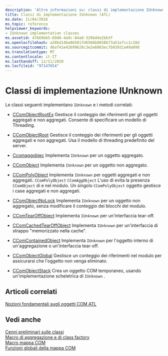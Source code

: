 ```yaml
---
description: 'Altre informazioni su: classi di implementazione IUnknown'
title: Classi di implementazione IUnknown (ATL)
ms.date: 11/04/2016
ms.topic: reference
helpviewer_keywords:
- IUnknown implementation classes
ms.assetid: 47b69bb5-69d8-4a9c-84a8-329bdde2bb3f
ms.openlocfilehash: a28bd14be86501fd6566b8038b73a51efcc1c18d
ms.sourcegitcommit: d6af41e42699628c3e2e6063ec7b03931a49a098
ms.translationtype: MT
ms.contentlocale: it-IT
ms.lasthandoff: 12/11/2020
ms.locfileid: "97147654"
---
```

# <a name="iunknown-implementation-classes"></a>Classi di implementazione IUnknown

Le classi seguenti implementano `IUnknown` e i metodi correlati:

- [CComObjectRootEx](../atl/reference/ccomobjectrootex-class.md) Gestisce il conteggio dei riferimenti per gli oggetti aggregati e non aggregati. Consente di specificare un modello di Threading.

- [CComObjectRoot](../atl/reference/ccomobjectroot-class.md) Gestisce il conteggio dei riferimenti per gli oggetti aggregati e non aggregati. Usa il modello di threading predefinito del server.

- [Ccomaggobjec](../atl/reference/ccomaggobject-class.md) Implementa `IUnknown` per un oggetto aggregato.

- [CComObject](../atl/reference/ccomobject-class.md) Implementa `IUnknown` per un oggetto non aggregato.

- [CComPolyObject](../atl/reference/ccompolyobject-class.md) Implementa `IUnknown` per oggetti aggregati e non aggregati. `CComPolyObject` `CComAggObject` L'uso di evita la presenza `CComObject` di e nel modulo. Un singolo `CComPolyObject` oggetto gestisce i case aggregati e non aggregati.

- [CComObjectNoLock](../atl/reference/ccomobjectnolock-class.md) Implementa `IUnknown` per un oggetto non aggregato, senza modificare il conteggio dei blocchi del modulo.

- [CComTearOffObject](../atl/reference/ccomtearoffobject-class.md) Implementa `IUnknown` per un'interfaccia tear-off.

- [CComCachedTearOffObject](../atl/reference/ccomcachedtearoffobject-class.md) Implementa `IUnknown` per un'interfaccia di strappo "memorizzato nella cache".

- [CComContainedObject](../atl/reference/ccomcontainedobject-class.md) Implementa `IUnknown` per l'oggetto interno di un'aggregazione o un'interfaccia tear-off.

- [CComObjectGlobal](../atl/reference/ccomobjectglobal-class.md) Gestisce un conteggio dei riferimenti nel modulo per assicurarsi che l'oggetto non venga eliminato.

- [CComObjectStack](../atl/reference/ccomobjectstack-class.md) Crea un oggetto COM temporaneo, usando un'implementazione scheletrica di `IUnknown` .

## <a name="related-articles"></a>Articoli correlati

[Nozioni fondamentali sugli oggetti COM ATL](../atl/fundamentals-of-atl-com-objects.md)

## <a name="see-also"></a>Vedi anche

[Cenni preliminari sulle classi](../atl/atl-class-overview.md)<br/>
[Macro di aggregazione e di class factory](../atl/reference/aggregation-and-class-factory-macros.md)<br/>
[Macro mappa COM](../atl/reference/com-map-macros.md)<br/>
[Funzioni globali della mappa COM](../atl/reference/com-map-global-functions.md)
